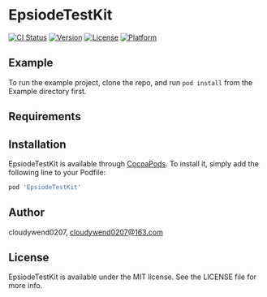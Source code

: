 # EpsiodeTestKit

[![CI Status](https://img.shields.io/travis/cloudywend0207/EpsiodeTestKit.svg?style=flat)](https://travis-ci.org/cloudywend0207/EpsiodeTestKit)
[![Version](https://img.shields.io/cocoapods/v/EpsiodeTestKit.svg?style=flat)](https://cocoapods.org/pods/EpsiodeTestKit)
[![License](https://img.shields.io/cocoapods/l/EpsiodeTestKit.svg?style=flat)](https://cocoapods.org/pods/EpsiodeTestKit)
[![Platform](https://img.shields.io/cocoapods/p/EpsiodeTestKit.svg?style=flat)](https://cocoapods.org/pods/EpsiodeTestKit)

## Example

To run the example project, clone the repo, and run `pod install` from the Example directory first.

## Requirements

## Installation

EpsiodeTestKit is available through [CocoaPods](https://cocoapods.org). To install
it, simply add the following line to your Podfile:

```ruby
pod 'EpsiodeTestKit'
```

## Author

cloudywend0207, cloudywend0207@163.com

## License

EpsiodeTestKit is available under the MIT license. See the LICENSE file for more info.
